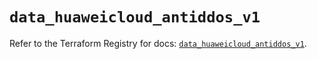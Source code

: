# `data_huaweicloud_antiddos_v1`

Refer to the Terraform Registry for docs: [`data_huaweicloud_antiddos_v1`](https://registry.terraform.io/providers/huaweicloud/huaweicloud/1.71.1/docs/data-sources/antiddos_v1).
